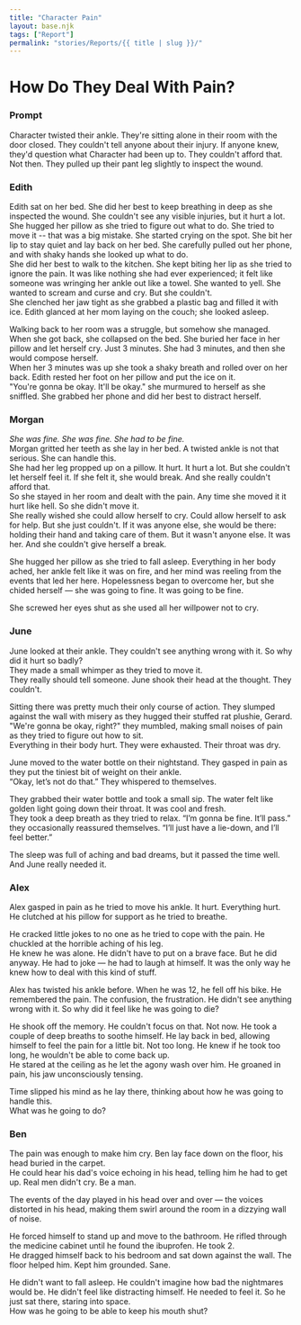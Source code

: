```yaml
---
title: "Character Pain"
layout: base.njk
tags: ["Report"]
permalink: "stories/Reports/{{ title | slug }}/"
---
```


# How Do They Deal With Pain?

### Prompt

Character twisted their ankle. They're sitting alone in their room with the door closed. They couldn't tell anyone about their injury. If anyone knew, they'd question what Character had been up to. They couldn't afford that. Not then.
They pulled up their pant leg slightly to inspect the wound.

### Edith

Edith sat on her bed. She did her best to keep breathing in deep as she inspected the wound. She couldn't see any visible injuries, but it hurt a lot. She hugged her pillow as she tried to figure out what to do. She tried to move it -- that was a big mistake. She started crying on the spot. She bit her lip to stay quiet and lay back on her bed. She carefully pulled out her phone, and with shaky hands she looked up what to do.\
She did her best to walk to the kitchen. She kept biting her lip as she tried to ignore the pain. It was like nothing she had ever experienced; it felt like someone was wringing her ankle out like a towel. She wanted to yell. She wanted to scream and curse and cry. But she couldn't.\
She clenched her jaw tight as she grabbed a plastic bag and filled it with ice. Edith glanced at her mom laying on the couch; she looked asleep.

Walking back to her room was a struggle, but somehow she managed. When she got back, she collapsed on the bed. She buried her face in her pillow and let herself cry. Just 3 minutes. She had 3 minutes, and then she would compose herself.\
When her 3 minutes was up she took a shaky breath and rolled over on her back. Edith rested her foot on her pillow and put the ice on it.  
"You're gonna be okay. It'll be okay." she murmured to herself as she sniffled. She grabbed her phone and did her best to distract herself.

### Morgan

_She was fine. She was fine. She had to be fine._\
Morgan gritted her teeth as she lay in her bed. A twisted ankle is not that serious. She can handle this.\
She had her leg propped up on a pillow. It hurt. It hurt a lot. But she couldn't let herself feel it. If she felt it, she would break. And she really couldn't afford that.\
So she stayed in her room and dealt with the pain. Any time she moved it it hurt like hell. So she didn't move it.\
She really wished she could allow herself to cry. Could allow herself to ask for help. But she just couldn't. If it was anyone else, she would be there: holding their hand and taking care of them. But it wasn't anyone else. It was her. And she couldn't give herself a break.

She hugged her pillow as she tried to fall asleep. Everything in her body ached, her ankle felt like it was on fire, and her mind was reeling from the events that led her here. Hopelessness began to overcome her, but she chided herself — she was going to fine. It was going to be fine.

She screwed her eyes shut as she used all her willpower not to cry.

### June

June looked at their ankle. They couldn't see anything wrong with it. So why did it hurt so badly?\
They made a small whimper as they tried to move it.  
They really should tell someone. June shook their head at the thought. They couldn't.

Sitting there was pretty much their only course of action. They slumped against the wall with misery as they hugged their stuffed rat plushie, Gerard.\
"We're gonna be okay, right?" they mumbled, making small noises of pain as they tried to figure out how to sit.  
Everything in their body hurt. They were exhausted. Their throat was dry.

June moved to the water bottle on their nightstand. They gasped in pain as they put the tiniest bit of weight on their ankle.  
“Okay, let’s not do that.” They whispered to themselves.

They grabbed their water bottle and took a small sip. The water felt like golden light going down their throat. It was cool and fresh.  
They took a deep breath as they tried to relax.
“I’m gonna be fine. It’ll pass.” they occasionally reassured themselves. “I’ll just have a lie-down, and I’ll feel better.”

The sleep was full of aching and bad dreams, but it passed the time well. And June really needed it.

### Alex

Alex gasped in pain as he tried to move his ankle. It hurt. Everything hurt.\
He clutched at his pillow for support as he tried to breathe.

He cracked little jokes to no one as he tried to cope with the pain. He chuckled at the horrible aching of his leg.\
He knew he was alone. He didn't have to put on a brave face. But he did anyway. He had to joke — he had to laugh at himself. It was the only way he knew how to deal with this kind of stuff.

Alex has twisted his ankle before. When he was 12, he fell off his bike. He remembered the pain. The confusion, the frustration. He didn't see anything wrong with it. So why did it feel like he was going to die?

He shook off the memory. He couldn't focus on that. Not now. He took a couple of deep breaths to soothe himself. He lay back in bed, allowing himself to feel the pain for a little bit. Not too long. He knew if he took too long, he wouldn't be able to come back up.  
He stared at the ceiling as he let the agony wash over him. He groaned in pain, his jaw unconsciously tensing.

Time slipped his mind as he lay there, thinking about how he was going to handle this.  
What was he going to do?

### Ben

The pain was enough to make him cry. Ben lay face down on the floor, his head buried in the carpet.\
He could hear his dad's voice echoing in his head, telling him he had to get up. Real men didn't cry. Be a man.

The events of the day played in his head over and over — the voices distorted in his head, making them swirl around the room in a dizzying wall of noise.

He forced himself to stand up and move to the bathroom. He rifled through the medicine cabinet until he found the ibuprofen. He took 2.\
He dragged himself back to his bedroom and sat down against the wall. The floor helped him. Kept him grounded. Sane.

He didn't want to fall asleep. He couldn't imagine how bad the nightmares would be. He didn't feel like distracting himself. He needed to feel it. So he just sat there, staring into space.\
How was he going to be able to keep his mouth shut?
